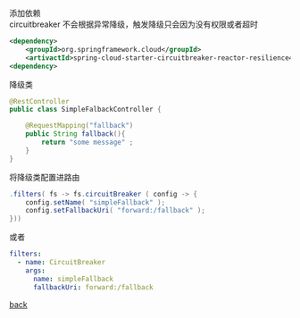 添加依赖  
circuitbreaker 不会根据异常降级，触发降级只会因为没有权限或者超时  
```xml
<dependency>
    <groupId>org.springframework.cloud</groupId>
    <artivactId>spring-cloud-starter-circuitbreaker-reactor-resilience4j</artivactId>
<dependency>
```

降级类  
```java
@RestController
public class SimpleFalbackController {

    @RequestMapping("fallback")
    public String fallback(){
        return "some message" ;
    }
}
```

将降级类配置进路由  
```java
.filters( fs -> fs.circuitBreaker ( config -> {
    config.setName( "simpleFallback" );
    config.setFallbackUri( "forward:/fallback" );
}))
```

或者  
```yml
filters:
  - name: CircuitBreaker
    args:
      name: simpleFallback
      fallbackUri: forward:/fallback
```

[back](../7.md)  